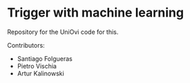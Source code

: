 # Trigger with machine learning

Repository for the UniOvi code for this.


Contributors:
- Santiago Folgueras
- Pietro Vischia
- Artur Kalinowski
